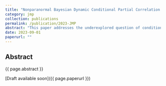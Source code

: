 ```yaml
---
title: "Nonparanormal Bayesian Dynamic Conditional Partial Correlation Model with Multivariate Volatility Applications"
category: jmp
collection: publications
permalink: /publication/2023-JMP
abstract: "This paper addresses the underexplored question of conditional independence in financial econometrics by introducing a novel approach to estimate dynamic conditional partial correlations. Unlike traditional multivariate volatility models that predominantly focus on conditional correlations, this study employs a dynamic framework that utilizes precision matrices \\mathbf{P}_{t}. The method integrates elements from Dynamic Conditional GARCH (DCC–GARCH) and Dynamic Correlation MSV (DC–MSV) models, and further enhances them by incorporating a Bayesian Nonparanormal approach for rank likelihood construction. The methodology is aiming to handle high-dimensional settings, employing a Metropolis-Hasting within Gibbs sampling algorithm for Bayesian estimation. The paper makes two primary contributions: First, it offers a nuanced measure for conditional dependence by focusing on conditional partial correlations rather than conditional correlations, thereby capturing intricate asset dependencies. Second, it introduces a computationally efficient Bayesian estimation procedure that deals with the challenges posed by high dimensionality."
date: 2023-09-01
paperurl: ""
---
```


## Abstract
{{ page.abstract }}

[Draft available soon]({{ page.paperurl }})
